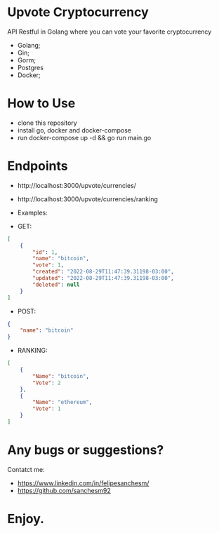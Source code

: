 
# Upvote Cryptocurrency

API Restful in Golang where you can vote your favorite cryptocurrency

- Golang;
- Gin;
- Gorm;
- Postgres
- Docker;

# How to Use

- clone this repository
- install go, docker and docker-compose
- run docker-compose up -d && go run main.go 

# Endpoints

- http://localhost:3000/upvote/currencies/
- http://localhost:3000/upvote/currencies/ranking

- Examples:
- GET:
```json
[
	{
		"id": 1,
		"name": "bitcoin",
		"vote": 1,
		"created": "2022-08-29T11:47:39.31198-03:00",
		"updated": "2022-08-29T11:47:39.31198-03:00",
		"deleted": null
	}
]
```
- POST:
```json
{
	"name": "bitcoin"
}
```
- RANKING:
```json
[
	{
		"Name": "bitcoin",
		"Vote": 2
	},
	{
		"Name": "ethereum",
		"Vote": 1
	}
]
```
# Any bugs or suggestions?

Contatct me:
- https://www.linkedin.com/in/felipesanchesm/
- https://github.com/sanchesm92

# Enjoy.
